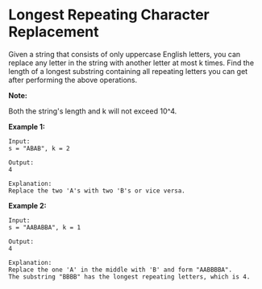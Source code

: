 # Longest Repeating Character Replacement

Given a string that consists of only uppercase English letters, you can replace any letter in the string with another letter at most k times. Find the length of a longest substring containing all repeating letters you can get after performing the above operations.

__Note:__

Both the string's length and k will not exceed 10^4.

__Example 1:__

```pseudo
Input:
s = "ABAB", k = 2

Output:
4

Explanation:
Replace the two 'A's with two 'B's or vice versa.
```

__Example 2:__

```pseudo
Input:
s = "AABABBA", k = 1

Output:
4

Explanation:
Replace the one 'A' in the middle with 'B' and form "AABBBBA".
The substring "BBBB" has the longest repeating letters, which is 4.
```
